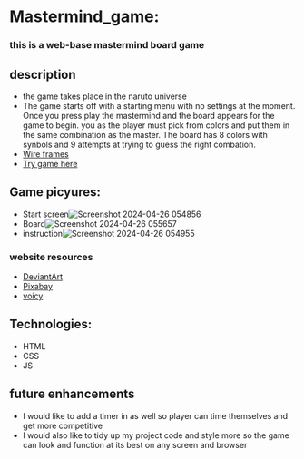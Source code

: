 
# Mastermind_game:
### this is a web-base mastermind board game 

## description
- the game takes place in the naruto universe
- The game starts off with a starting menu with no settings at the moment. Once you press play the mastermind and the board appears for the game to begin. you as the player must pick from colors and put them in the same combination as the master. The board has 8 colors with synbols and 9 attempts at trying to guess the right combation. 
- [Wire frames](https://www.figma.com/file/PMZ8KCxsvOiLIVBxOXDhx4/Mastermind_wireFrames?type=design&node-id=0%3A1&mode=design&t=J3FPP9Pbr8ZfIi5L-1)
- [Try game here](https://cadarius45.github.io/Mastermind_game/)

## Game picyures:
- Start screen![Screenshot 2024-04-26 054856](https://github.com/CaDarius45/Mastermind_game/assets/77362025/d3f7aa6a-52f2-4cf7-96bc-274daf280a60)
- Board![Screenshot 2024-04-26 055657](https://github.com/CaDarius45/Mastermind_game/assets/77362025/a7d8659d-599b-4ad1-a8c4-9be008d73f44)
- instruction![Screenshot 2024-04-26 054955](https://github.com/CaDarius45/Mastermind_game/assets/77362025/fe9c8b3a-9fcb-49e9-a8e5-d2c59f0372c1)

### website resources
- [DeviantArt](https://www.deviantart.com/)
- [Pixabay](https://pixabay.com/)
- [voicy](https://www.voicy.network/)

## Technologies:
- HTML
- CSS
- JS

## future enhancements 
- I would like to add a timer in as well so player can time themselves and get more competitive
- I would also like to tidy up my project code and style more so the game can look and function at its best on any screen and browser
